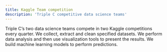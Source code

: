 ```yaml
---
title: Kaggle Team competition
description: 'Triple C competitive data science teams'
---
```

Triple C’s two data science teams compete in two Kaggle competitions every quarter. We collect, extract and clean specified datasets. We perform data analysis and then use visualization tools to present the results. We build machine learning models to perform predictions.
